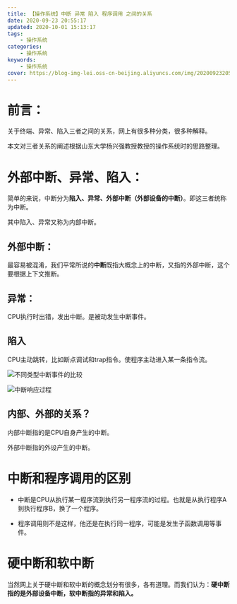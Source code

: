 ```yaml
---
title: 【操作系统】中断 异常 陷入 程序调用 之间的关系
date: 2020-09-23 20:55:17
updated: 2020-10-01 15:13:17
tags:
    - 操作系统
categories:
    - 操作系统 
keywords:
    - 操作系统
cover: https://blog-img-lei.oss-cn-beijing.aliyuncs.com/img/20200923205606.png
---
```

# 前言：

关于终端、异常、陷入三者之间的关系，网上有很多种分类，很多种解释。

本文对三者关系的阐述根据山东大学杨兴强教授教授的操作系统时的思路整理。

# 外部中断、异常、陷入：

简单的来说，中断分为**陷入、异常、外部中断（外部设备的中断）**。即这三者统称为中断。

其中陷入、异常又称为内部中断。

## 外部中断：

最容易被混淆，我们平常所说的**中断**既指大概念上的中断，又指的外部中断，这个要根据上下文推断。

## 异常：

CPU执行时出错，发出中断。是被动发生中断事件。

## 陷入

CPU主动跳转，比如断点调试和trap指令。使程序主动进入某一条指令流。

![不同类型中断事件的比较](https://blog-img-lei.oss-cn-beijing.aliyuncs.com/img/image-20200923204042213.png)



![中断响应过程](https://blog-img-lei.oss-cn-beijing.aliyuncs.com/img/image-20200923204435951.png)

## 内部、外部的关系？

内部中断指的是CPU自身产生的中断。

外部中断指的外设产生的中断。

# 中断和程序调用的区别

+ 中断是CPU从执行某一程序流到执行另一程序流的过程。也就是从执行程序A到执行程序B，换了一个程序。

+ 程序调用则不是这样，他还是在执行同一程序，可能是发生子函数调用等事件。

# 硬中断和软中断

当然网上关于硬中断和软中断的概念划分有很多，各有道理。而我们认为：**硬中断指的是外部设备中断，软中断指的异常和陷入。**
